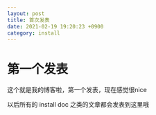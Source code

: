 ```yaml
---
layout: post
title: 首次发表
date: 2021-02-19 19:20:23 +0900
category: install
---
```

# 第一个发表

这个就是我的博客啦，第一个发表，现在感觉很nice

以后所有的 install doc 之类的文章都会发表到这里哦
